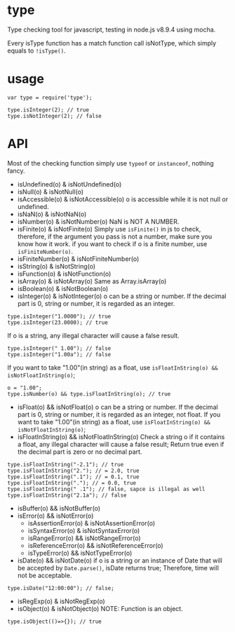 # type

Type checking tool for javascript, testing in node.js v8.9.4 using mocha.

Every isType function has a match function call isNotType, which simply equals to `!isType()`.

# usage
```
var type = require('type');

type.isInteger(2); // true
type.isNotInteger(2); // false
```

# API

Most of the checking function simply use `typeof` or `instanceof`, nothing fancy. 

* isUndefined(o) & isNotUndefined(o)
* isNull(o) & isNotNull(o)
* isAccessible(o) & isNotAccessible(o)
o is accessible while it is not null or undefined.
* isNaN(o) & isNotNaN(o)
* isNumber(o) & isNotNumber(o)
NaN is NOT A NUMBER.
* isFinite(o) & isNotFinite(o)
Simply use `isFinite()` in js to check, therefore, if the argument you pass is not a number, make sure you know how it work. 
if you want to check if o is a finite number, use `isFiniteNumber(o)`.
* isFiniteNumber(o) & isNotFiniteNumber(o)
* isString(o) & isNotString(o)
* isFunction(o) & isNotFunction(o)
* isArray(o) & isNotArray(o)
Same as Array.isArray(o)
* isBoolean(o) & isNotBoolean(o)
* isInteger(o) & isNotInteger(o)
o can be a string or number. If the decimal part is 0, string or number, it is regarded as an integer. 
```
type.isInteger("1.0000"); // true
type.isInteger(23.0000); // true
```

If o is a string, any illegal character will cause a false result.
```
type.isInteger(" 1.00"); // false
type.isInteger("1.00a"); // false
```

If you want to take "1.00"(in string) as a float, use `isFloatInString(o) && isNotFloatInString(o)`;
```
o = "1.00";
type.isNumber(o) && type.isFloatInString(o); // true
```
* isFloat(o) && isNotFloat(o)
o can be a string or number. If the decimal part is 0, string or number, it is regarded as an integer, not float.
If you want to take "1.00"(in string) as a float, use `isFloatInString(o) && isNotFloatInString(o)`;
* isFloatInString(o) && isNotFloatInString(o)
Check a string o if it contains a float, any illegal character will cause a false result;
Return true even if the decimal part is zero or no decimal part.
```
type.isFloatInString("-2.1"); // true
type.isFloatInString("2."); // = 2.0, true
type.isFloatInString(".1"); // = 0.1, true
type.isFloatInString("."); // = 0.0, true
type.isFloatInString(" .1"); // false, sapce is illegal as well
type.isFloatInString("2.1a"); // false
```
* isBuffer(o) && isNotBuffer(o)
* isError(o) && isNotError(o)
  * isAssertionError(o) & isNotAssertionError(o)
  * isSyntaxError(o) & isNotSyntaxError(o)
  * isRangeError(o) && isNotRangeError(o)
  * isReferenceError(o) && isNotReferenceError(o)
  * isTypeError(o) && isNotTypeError(o)
* isDate(o) && isNotDate(o)
if o is a string or an instance of Date that will be accepted by `Date.parse()`, isDate returns true; 
Therefore, time will not be acceptable.
```
type.isDate("12:00:00"); // false;
```
* isRegExp(o) & isNotRegExp(o)
* isObject(o) & isNotObject(o)
NOTE: Function is an object.
```
type.isObject(()=>{}); // true
```
